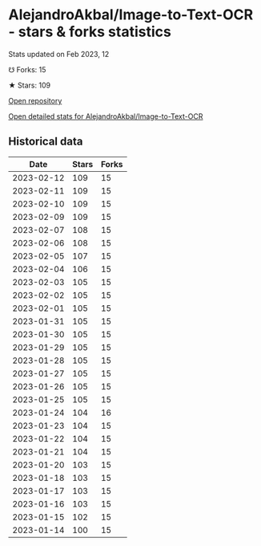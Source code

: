 # AlejandroAkbal/Image-to-Text-OCR - stars & forks statistics

Stats updated on Feb 2023, 12

☋ Forks: 15

★ Stars: 109

[Open repository](https://github.com/AlejandroAkbal/Image-to-Text-OCR)

[Open detailed stats for AlejandroAkbal/Image-to-Text-OCR](https://reviewgithub.com/rep/AlejandroAkbal/Image-to-Text-OCR)

## Historical data
| Date | Stars | Forks |
|------|-------|-------|
| 2023-02-12 | 109 | 15 | 
| 2023-02-11 | 109 | 15 | 
| 2023-02-10 | 109 | 15 | 
| 2023-02-09 | 109 | 15 | 
| 2023-02-07 | 108 | 15 | 
| 2023-02-06 | 108 | 15 | 
| 2023-02-05 | 107 | 15 | 
| 2023-02-04 | 106 | 15 | 
| 2023-02-03 | 105 | 15 | 
| 2023-02-02 | 105 | 15 | 
| 2023-02-01 | 105 | 15 | 
| 2023-01-31 | 105 | 15 | 
| 2023-01-30 | 105 | 15 | 
| 2023-01-29 | 105 | 15 | 
| 2023-01-28 | 105 | 15 | 
| 2023-01-27 | 105 | 15 | 
| 2023-01-26 | 105 | 15 | 
| 2023-01-25 | 105 | 15 | 
| 2023-01-24 | 104 | 16 | 
| 2023-01-23 | 104 | 15 | 
| 2023-01-22 | 104 | 15 | 
| 2023-01-21 | 104 | 15 | 
| 2023-01-20 | 103 | 15 | 
| 2023-01-18 | 103 | 15 | 
| 2023-01-17 | 103 | 15 | 
| 2023-01-16 | 103 | 15 | 
| 2023-01-15 | 102 | 15 | 
| 2023-01-14 | 100 | 15 | 

